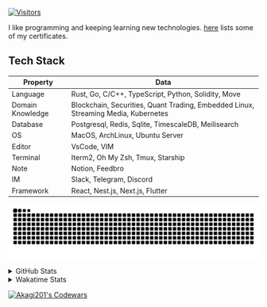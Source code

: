 <!-- markdownlint-disable MD041 MD010 MD033 -->
[![Visitors](https://api.visitorbadge.io/api/daily?path=Akagi201%2FAkagi201&label=Visitors%20Today&countColor=%2337d67a)](https://visitorbadge.io/status?path=Akagi201%2FAkagi201)

I like programming and keeping learning new technologies. [here](https://github.com/Akagi201/blockchain) lists some of my certificates.

## Tech Stack

| Property         	| Data                                                                               	|
|------------------	|------------------------------------------------------------------------------------	|
| Language         	| Rust, Go, C/C++, TypeScript, Python, Solidity, Move                                 |
| Domain Knowledge 	| Blockchain, Securities, Quant Trading, Embedded Linux, Streaming Media, Kubernetes 	|
| Database         	| Postgresql, Redis, Sqlite, TimescaleDB, Meilisearch                                 |
| OS               	| MacOS, ArchLinux, Ubuntu Server                                                     |
| Editor           	| VsCode, VIM                                                                        	|
| Terminal          | Iterm2, Oh My Zsh, Tmux, Starship                                                   |
| Note             	| Notion, Feedbro                                                                    	|
| IM               	| Slack, Telegram, Discord                                                            |
| Framework         | React, Nest.js, Next.js, Flutter                                                   	|

[![github contribution grid snake animation](https://raw.githubusercontent.com/Akagi201/Akagi201/output/github-contribution-grid-snake.svg#gh-light-mode-only)](https://github.com/Akagi201)

<details>
<summary>GitHub Stats</summary>
  <a href="https://github.com/Akagi201"><img alt="Profile Detail" src="https://raw.githubusercontent.com/Akagi201/Akagi201/master/profile-summary-card-output/dracula/0-profile-details.svg" /></a>
  <a href="https://github.com/Akagi201"><img alt="Github Stats" src="https://raw.githubusercontent.com/Akagi201/Akagi201/master/profile-summary-card-output/dracula/3-stats.svg" /></a>
  <a href="https://github.com/Akagi201"><img alt="Lang By Commits" src="https://raw.githubusercontent.com/Akagi201/Akagi201/master/profile-summary-card-output/dracula/2-most-commit-language.svg" /></a>
</details>

<details>
<summary>Wakatime Stats</summary>
<br>

<!--START_SECTION:waka-->

```txt
From: 11 August 2023 - To: 18 August 2023

Total Time: 58 hrs 24 mins

Other        41 hrs 41 mins  ██████████████████░░░░░░░   71.38 %
Rust         10 hrs 33 mins  ████▓░░░░░░░░░░░░░░░░░░░░   18.09 %
sh           5 hrs 8 mins    ██▒░░░░░░░░░░░░░░░░░░░░░░   08.81 %
YAML         27 mins         ▒░░░░░░░░░░░░░░░░░░░░░░░░   00.80 %
TOML         9 mins          ░░░░░░░░░░░░░░░░░░░░░░░░░   00.26 %
TypeScript   7 mins          ░░░░░░░░░░░░░░░░░░░░░░░░░   00.20 %
Text         4 mins          ░░░░░░░░░░░░░░░░░░░░░░░░░   00.12 %
JSON         3 mins          ░░░░░░░░░░░░░░░░░░░░░░░░░   00.10 %
Python       3 mins          ░░░░░░░░░░░░░░░░░░░░░░░░░   00.09 %
Markdown     2 mins          ░░░░░░░░░░░░░░░░░░░░░░░░░   00.08 %
```

<!--END_SECTION:waka-->

</details>

<a href="https://www.codewars.com/users/Akagi201"><img alt="Akagi201's Codewars" src="https://www.codewars.com/users/Akagi201/badges/small"></a>
